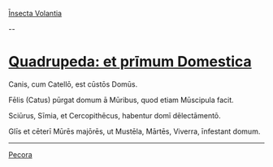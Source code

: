 [Īnsecta Volantia](./insecta-volantia.md)

--

# [Quadrupeda: et prīmum Domestica](https://www.archive.org/stream/cu31924032499455#page/n71/mode/1up)

Canis, cum Catellō, est cūstōs Domūs.

Fēlis (Catus) pūrgat domum ā Mūribus, quod etiam Mūscipula facit.

Sciūrus, Sīmia, et Cercopithēcus, habentur domī dēlectāmentō.

Glīs et cēterī Mūrēs majōrēs, ut Mustēla, Mārtēs, Viverra, īnfestant domum.

---

[Pecora](./027-pecora.md)
